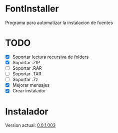 # FontInstaller

Programa para automatizar la instalacion de fuentes


# TODO

- [x] Soportar lectura recursiva de folders
- [x] Soportar .ZIP
- [ ] Soportar .RAR
- [ ] Soportar .TAR
- [ ] Soportar .7z
- [x] Mejorar mensajes
- [x] Crear instalador

# Instalador

Version actual: [0.0.1.003][1]


[1]: https://github.com/Tecnologer/FontInstaller/raw/master/Installers/FontInstaller_0.0.1.003.msi